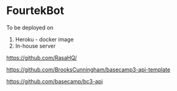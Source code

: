 # FourtekBot


To be deployed on

1. Heroku - docker image
2. In-house server

https://github.com/RasaHQ/



https://github.com/BrooksCunningham/basecamp3-api-template

https://github.com/basecamp/bc3-api


